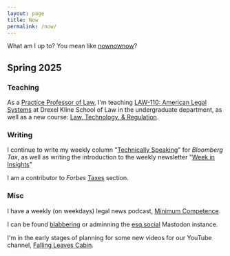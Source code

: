 ```yaml
---
layout: page
title: Now
permalink: /now/
---
```

What am I up to? You mean like [nownownow](https://nownownow.com/about "NowNowNow.com")?

## **Spring 2025**

### Teaching

As a [Practice Professor of Law,](https://drexel.edu/law/academics/undergraduate-law-program/blog/2025/February/faculty-spotlight-andrew-leahey/) I'm teaching [LAW-110: American Legal Systems](/assets/syllabi/s25-law110.pdf) at Drexel Kline School of Law in the undergraduate department, as well as a new course: [Law, Technology, &amp; Regulation](/assets/syllabi/s25-ltr-v1.pdf).

### Writing

I continue to write my weekly column "[Technically Speaking](https://news.bloombergtax.com/tax-insights-and-commentary/search?query=%22andrew%20leahey)" for *Bloomberg Tax*, as well as writing the introduction to the weekly newsletter "[Week in Insights](https://news.bloombergtax.com/tax-insights-and-commentary/search?query=%22Andrew%20leahey%22%20%22week%20in%20insights%22%0A)"

I am a contributor to *Forbes* [Taxes](https://www.forbes.com/taxes/) section.

### Misc

I have a weekly (on weekdays) legal news podcast, [Minimum Competence](https://www.minimumcomp.com). 

I can be found [blabbering](https://esq.social/@andrew) or adminning the [esq.social](https://esq.social) Mastodon instance. 

I'm in the early stages of planning for some new videos for our YouTube channel, [Falling Leaves Cabin](https://fallingleavescabin.com).
